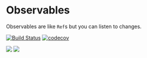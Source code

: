 # Observables

Observables are like `Ref`s but you can listen to changes.

[![Build Status](https://travis-ci.org/JuliaGizmos/Observables.jl.svg?branch=master)](https://travis-ci.org/JuliaGizmos/Observables.jl)
[![codecov](https://codecov.io/gh/JuliaGizmos/Observables.jl/branch/master/graph/badge.svg)](https://codecov.io/gh/JuliaGizmos/Observables.jl)

[![](https://img.shields.io/badge/docs-stable-blue.svg)](https://JuliaGizmos.github.io/Observables.jl/stable)
[![](https://img.shields.io/badge/docs-latest-blue.svg)](https://JuliaGizmos.github.io/Observables.jl/latest)

